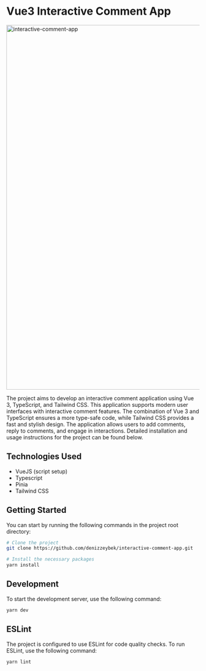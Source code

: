# Vue3 Interactive Comment App

<img width="952" alt="interactive-comment-app" src="https://github.com/denizzeybek/interactive-comment-app/assets/46136181/7773b0b7-6abb-4403-95ba-29d95e688edd">

The project aims to develop an interactive comment application using Vue 3, TypeScript, and Tailwind CSS. This application supports modern user interfaces with interactive comment features. The combination of Vue 3 and TypeScript ensures a more type-safe code, while Tailwind CSS provides a fast and stylish design. The application allows users to add comments, reply to comments, and engage in interactions. Detailed installation and usage instructions for the project can be found below.

## Technologies Used

- VueJS (script setup)
- Typescript
- Pinia
- Tailwind CSS

## Getting Started

You can start by running the following commands in the project root directory:

```bash
# Clone the project
git clone https://github.com/denizzeybek/interactive-comment-app.git

# Install the necessary packages
yarn install
```

## Development

To start the development server, use the following command:

```bash
yarn dev
```

## ESLint

The project is configured to use ESLint for code quality checks. To run ESLint, use the following command:

```bash
yarn lint
```
